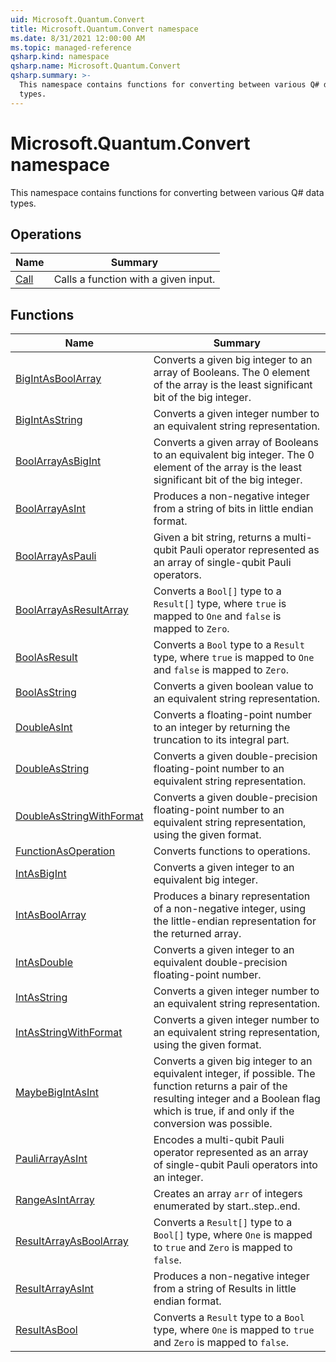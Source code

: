 ```yaml
---
uid: Microsoft.Quantum.Convert
title: Microsoft.Quantum.Convert namespace
ms.date: 8/31/2021 12:00:00 AM
ms.topic: managed-reference
qsharp.kind: namespace
qsharp.name: Microsoft.Quantum.Convert
qsharp.summary: >-
  This namespace contains functions for converting between various Q# data
  types.
---
```


# Microsoft.Quantum.Convert namespace

This namespace contains functions for converting between various Q# data
types.


<!-- summaries -->

## Operations

| Name | Summary |
|------|---------|
|[Call](xref:Microsoft.Quantum.Convert.Call) |Calls a function with a given input. |

## Functions

| Name | Summary |
|------|---------|
|[BigIntAsBoolArray](xref:Microsoft.Quantum.Convert.BigIntAsBoolArray) |Converts a given big integer to an array of Booleans. The 0 element of the array is the least significant bit of the big integer. |
|[BigIntAsString](xref:Microsoft.Quantum.Convert.BigIntAsString) |Converts a given integer number to an equivalent string representation. |
|[BoolArrayAsBigInt](xref:Microsoft.Quantum.Convert.BoolArrayAsBigInt) |Converts a given array of Booleans to an equivalent big integer. The 0 element of the array is the least significant bit of the big integer. |
|[BoolArrayAsInt](xref:Microsoft.Quantum.Convert.BoolArrayAsInt) |Produces a non-negative integer from a string of bits in little endian format. |
|[BoolArrayAsPauli](xref:Microsoft.Quantum.Convert.BoolArrayAsPauli) |Given a bit string, returns a multi-qubit Pauli operator represented as an array of single-qubit Pauli operators. |
|[BoolArrayAsResultArray](xref:Microsoft.Quantum.Convert.BoolArrayAsResultArray) |Converts a `Bool[]` type to a `Result[]` type, where `true` is mapped to `One` and `false` is mapped to `Zero`. |
|[BoolAsResult](xref:Microsoft.Quantum.Convert.BoolAsResult) |Converts a `Bool` type to a `Result` type, where `true` is mapped to `One` and `false` is mapped to `Zero`. |
|[BoolAsString](xref:Microsoft.Quantum.Convert.BoolAsString) |Converts a given boolean value to an equivalent string representation. |
|[DoubleAsInt](xref:Microsoft.Quantum.Convert.DoubleAsInt) |Converts a floating-point number to an integer by returning the truncation to its integral part. |
|[DoubleAsString](xref:Microsoft.Quantum.Convert.DoubleAsString) |Converts a given double-precision floating-point number to an equivalent string representation. |
|[DoubleAsStringWithFormat](xref:Microsoft.Quantum.Convert.DoubleAsStringWithFormat) |Converts a given double-precision floating-point number to an equivalent string representation, using the given format. |
|[FunctionAsOperation](xref:Microsoft.Quantum.Convert.FunctionAsOperation) |Converts functions to operations. |
|[IntAsBigInt](xref:Microsoft.Quantum.Convert.IntAsBigInt) |Converts a given integer to an equivalent big integer. |
|[IntAsBoolArray](xref:Microsoft.Quantum.Convert.IntAsBoolArray) |Produces a binary representation of a non-negative integer, using the little-endian representation for the returned array. |
|[IntAsDouble](xref:Microsoft.Quantum.Convert.IntAsDouble) |Converts a given integer to an equivalent double-precision floating-point number. |
|[IntAsString](xref:Microsoft.Quantum.Convert.IntAsString) |Converts a given integer number to an equivalent string representation. |
|[IntAsStringWithFormat](xref:Microsoft.Quantum.Convert.IntAsStringWithFormat) |Converts a given integer number to an equivalent string representation, using the given format. |
|[MaybeBigIntAsInt](xref:Microsoft.Quantum.Convert.MaybeBigIntAsInt) |Converts a given big integer to an equivalent integer, if possible. The function returns a pair of the resulting integer and a Boolean flag which is true, if and only if the conversion was possible. |
|[PauliArrayAsInt](xref:Microsoft.Quantum.Convert.PauliArrayAsInt) |Encodes a multi-qubit Pauli operator represented as an array of single-qubit Pauli operators into an integer. |
|[RangeAsIntArray](xref:Microsoft.Quantum.Convert.RangeAsIntArray) |Creates an array `arr` of integers enumerated by start..step..end. |
|[ResultArrayAsBoolArray](xref:Microsoft.Quantum.Convert.ResultArrayAsBoolArray) |Converts a `Result[]` type to a `Bool[]` type, where `One` is mapped to `true` and `Zero` is mapped to `false`. |
|[ResultArrayAsInt](xref:Microsoft.Quantum.Convert.ResultArrayAsInt) |Produces a non-negative integer from a string of Results in little endian format. |
|[ResultAsBool](xref:Microsoft.Quantum.Convert.ResultAsBool) |Converts a `Result` type to a `Bool` type, where `One` is mapped to `true` and `Zero` is mapped to `false`. |

<!-- /summaries -->
